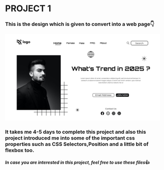 # PROJECT 1

### This is the design which is given to convert into a web page👇

![Website Design in image format](./1.png)

### It takes me 4-5 days to complete this project and also this project introduced me into some of the important css properties such as CSS Selectors,Position and a little bit of flexbox too.

#### *In case you are interested in this project, feel free to use these files*👍



